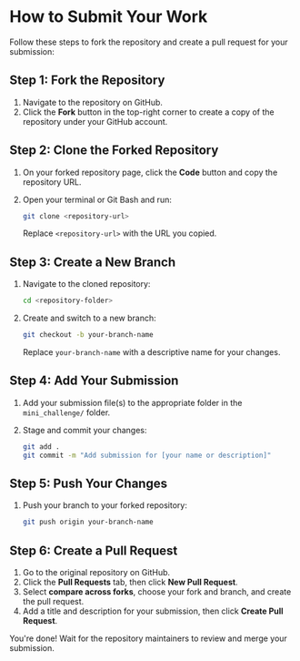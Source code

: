 # How to Submit Your Work

Follow these steps to fork the repository and create a pull request for your submission:

## Step 1: Fork the Repository

1. Navigate to the repository on GitHub.
2. Click the **Fork** button in the top-right corner to create a copy of the repository under your GitHub account.

## Step 2: Clone the Forked Repository

1. On your forked repository page, click the **Code** button and copy the repository URL.
2. Open your terminal or Git Bash and run:

    ```bash
    git clone <repository-url>
    ```

    Replace `<repository-url>` with the URL you copied.

## Step 3: Create a New Branch

1. Navigate to the cloned repository:

    ```bash
    cd <repository-folder>
    ```

2. Create and switch to a new branch:

    ```bash
    git checkout -b your-branch-name
    ```

    Replace `your-branch-name` with a descriptive name for your changes.

## Step 4: Add Your Submission

1. Add your submission file(s) to the appropriate folder in the `mini_challenge/` folder.
2. Stage and commit your changes:

    ```bash
    git add .
    git commit -m "Add submission for [your name or description]"
    ```

## Step 5: Push Your Changes

1. Push your branch to your forked repository:

    ```bash
    git push origin your-branch-name
    ```

## Step 6: Create a Pull Request

1. Go to the original repository on GitHub.
2. Click the **Pull Requests** tab, then click **New Pull Request**.
3. Select **compare across forks**, choose your fork and branch, and create the pull request.
4. Add a title and description for your submission, then click **Create Pull Request**.

You're done! Wait for the repository maintainers to review and merge your submission.
